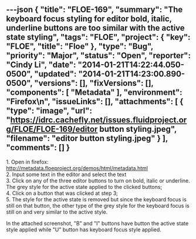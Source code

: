---json
{
  "title": "FLOE-169",
  "summary": "The keyboard focus styling for editor bold, italic, underline buttons are too similar with the active state styling",
  "tags": "FLOE",
  "project": {
    "key": "FLOE",
    "title": "Floe"
  },
  "type": "Bug",
  "priority": "Major",
  "status": "Open",
  "reporter": "Cindy Li",
  "date": "2014-01-21T14:22:44.050-0500",
  "updated": "2014-01-21T14:23:00.890-0500",
  "versions": [],
  "fixVersions": [],
  "components": [
    "Metadata"
  ],
  "environment": "Firefox\n",
  "issueLinks": [],
  "attachments": [
    {
      "type": "image",
      "url": "https://idrc.cachefly.net/issues.fluidproject.org/FLOE/FLOE-169/editor button styling.jpeg",
      "filename": "editor button styling.jpeg"
    }
  ],
  "comments": []
}
---
1\. Open in firefox: <http://metadata.floeproject.org/demos/html/metadata.html>\
2\. Input some text in the editor and select the text\
3\. Click on any of the three editor buttons to turn on bold, italic or underline. The grey style for the active state applied to the clicked buttons;\
4\. Click on a button that was clicked at step 3;\
5\. The style for the active state is removed but since the keyboard focus is still on that button, the other type of the grey style for the keyboard focus is still on and very similar to the active style.

In the attached screenshot, "B" and "I" buttons have button the active state style applied while "U" button has keyboard focus style applied.

        